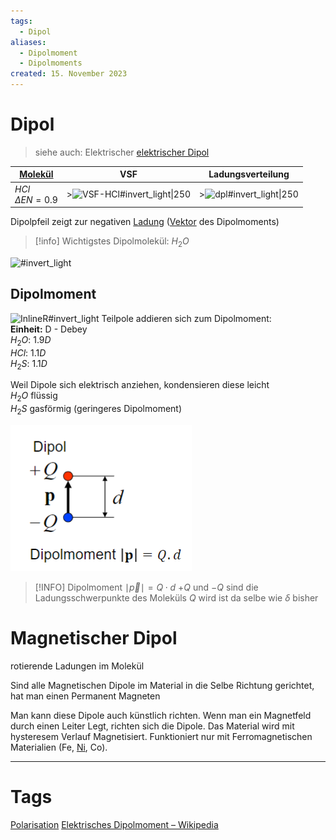 ```yaml
---
tags:
  - Dipol
aliases:
  - Dipolmoment
  - Dipolmoments
created: 15. November 2023
---
```


# Dipol

> siehe auch: Elektrischer [elektrischer Dipol](../Elektrotechnik/elektrischer%20Dipol.md)

| [Molekül](Atombindung.md)                    | VSF                    | Ladungsverteilung  |
| -------------------------- | ---------------------- | ------------------ |
| $HCl$ <br> $\Delta EN=0.9$ | >![VSF-HCl#invert_light\|250](assets/VSF-HCl.png) | >![dpl#invert_light\|250](assets/dpl.png) |

Dipolpfeil zeigt zur negativen [Ladung](../Elektrotechnik/elektrisches%20Feld.md) ([Vektor](../Mathematik/mathe%20(3)/Vektor.md) des Dipolmoments)
> [!info] Wichtigstes Dipolmolekül: $H_{2}O$

![#invert_light](assets/dpl-h2o.png)

## Dipolmoment

![InlineR#invert_light](assets/dpl-H2S.png)
Teilpole addieren sich zum Dipolmoment:  
**Einheit:** D - Debey  
$H_{2}O$: $1.9D$  
$HCl$: $1.1D$  
$H_{2}S$: $1.1D$


Weil Dipole sich elektrisch anziehen, kondensieren diese leicht  
$H_{2}O$ flüssig  
$H_{2}S$ gasförmig (geringeres Dipolmoment)

 ![invert_dark](assets/Dipolmoment.png)

> [!INFO] Dipolmoment
> $\mid\vec{p}\mid=Q\cdot d$
> $+Q$ und $-Q$ sind die Ladungsschwerpunkte des Moleküls
> $Q$ wird ist da selbe wie $\delta$ bisher

# Magnetischer Dipol

rotierende Ladungen im Molekül

Sind alle Magnetischen Dipole im Material in die Selbe Richtung gerichtet, hat man einen Permanent Magneten


Man kann diese Dipole auch künstlich richten. Wenn man ein Magnetfeld durch einen Leiter Legt, richten sich die Dipole. Das Material wird mit hysteresem Verlauf Magnetisiert. Funktioniert nur mit Ferromagnetischen Materialien (Fe, [Ni](../Physik/Materialkunde/Nickel.md), Co).

---

# Tags

[Polarisation](Polarisation.md)
[Elektrisches Dipolmoment – Wikipedia](https://de.wikipedia.org/wiki/Elektrisches_Dipolmoment)